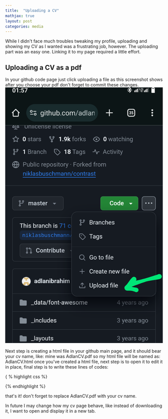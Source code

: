 ```yaml
---
title:  "Uploading a CV"
mathjax: true
layout: post
categories: media
---
```


While I didn't face much troubles tweaking my profile, uploading and showing my CV as I wanted was a frustrating job, however. The uploading part was an easy one. Linking it to my page required a little effort.

## Uploading a CV as a pdf

In your github code page just click uploading a file as this screenshot shows after you choose your pdf don't forget to commit these changes.
![Screenshot](/assets/Screenshot.png)

Next step is creating a html file in your github main page, and it should bear your cv name, like: mine was AdlanCV.pdf so my html file will be named as: AdlanCV.html
once you've created a html file, next step is to open it to edit it in place, final step is to write these lines of codes: 

{ % highlight css %}

<object data="{{ your_website_name.github.io }}{{ site.baseurl }}/AdlanCV.pdf" type="application/pdf"></object>

{% endhighlight %}

that's it! don't forget to replace AdlanCV.pdf with your cv name.

In future I may change how my cv page behave, like instead of downloading it, I want to open and display it in a new tab.
